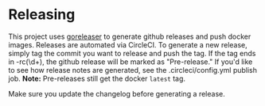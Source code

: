 # Releasing

This project uses [goreleaser](https://goreleaser.com/) to generate github releases and push docker images. Releases are automated via CircleCI. To generate a new release, simply tag the commit you want to release and push the tag. If the tag ends in -rc(\d+), the github release will be marked as "Pre-release." If you'd like to see how release notes are generated, see the .circleci/config.yml publish job.
**Note:** Pre-releases still get the docker `latest` tag.

Make sure you update the changelog before generating a release.

